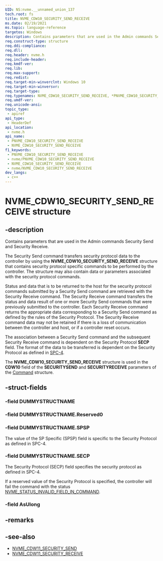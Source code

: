```yaml
---
UID: NS:nvme.__unnamed_union_137
tech.root: fs 
title: NVME_CDW10_SECURITY_SEND_RECEIVE
ms.date: 02/19/2021 
ms.topic: language-reference
targetos: Windows
description: Contains parameters that are used in the Admin commands Security Send and Security Receive.
req.construct-type: structure
req.ddi-compliance: 
req.dll: 
req.header: nvme.h
req.include-header: 
req.kmdf-ver: 
req.lib: 
req.max-support: 
req.redist: 
req.target-min-winverclnt: Windows 10 
req.target-min-winversvr: 
req.target-type: 
req.typenames: NVME_CDW10_SECURITY_SEND_RECEIVE, *PNVME_CDW10_SECURITY_SEND_RECEIVE
req.umdf-ver: 
req.unicode-ansi: 
topic_type:
 - apiref
api_type:
 - HeaderDef
api_location:
 - nvme.h
api_name:
 - PNVME_CDW10_SECURITY_SEND_RECEIVE
 - NVME_CDW10_SECURITY_SEND_RECEIVE
f1_keywords:
 - PNVME_CDW10_SECURITY_SEND_RECEIVE
 - nvme/PNVME_CDW10_SECURITY_SEND_RECEIVE
 - NVME_CDW10_SECURITY_SEND_RECEIVE
 - nvme/NVME_CDW10_SECURITY_SEND_RECEIVE
dev_langs:
 - c++
---
```


# NVME_CDW10_SECURITY_SEND_RECEIVE structure

## -description

Contains parameters that are used in the Admin commands Security Send and Security Receive.

The Security Send command transfers security protocol data to the controller by using the **NVME_CDW10_SECURITY_SEND_RECEIVE** structure that contains security protocol specific commands to be performed by the controller. The structure may also contain data or parameters associated with the security protocol commands.

Status and data that is to be returned to the host for the security protocol commands submitted by a Security Send command are retrieved with the Security Receive command. The Security Receive command transfers the status and data result of one or more Security Send commands that were previously submitted to the controller. Each Security Receive command returns the appropriate data corresponding to a Security Send command as defined by the rules of the Security Protocol. The Security Receive command data may not be retained if there is a loss of communication between the controller and host, or if a controller reset occurs.

The association between a Security Send command and the subsequent Security Receive command is dependent on the Security Protocol **SECP** field. The format of the data to be transferred is dependent on the Security Protocol as defined in [SPC-4](https://nvmexpress.org/wp-content/uploads/NVM_Express_-_SCSI_Translation_Reference-1_5_20150624_Gold.pdf).

The **NVME_CDW10_SECURITY_SEND_RECEIVE** structure is used in the **CDW10** field of the **SECURITYSEND** and **SECURITYRECEIVE** parameters of the [Command](ns-nvme-nvme_command.md) structure.

## -struct-fields

### -field DUMMYSTRUCTNAME

### -field DUMMYSTRUCTNAME.Reserved0

### -field DUMMYSTRUCTNAME.SPSP

The value of the SP Specific (SPSP) field is specific to the Security Protocol as defined in SPC-4.

### -field DUMMYSTRUCTNAME.SECP

The Security Protocol (SECP) field specifies the security protocol as defined in SPC-4. 

If a reserved value of the Security Protocol is specified, the controller will fail the command with the status [NVME_STATUS_INVALID_FIELD_IN_COMMAND](ne-nvme-nvme_status_generic_command_codes.md).

### -field AsUlong

## -remarks

## -see-also

- [NVME_CDW11_SECURITY_SEND](ns-nvme-nvme_cdw11_security_send.md)
- [NVME_CDW11_SECURITY_RECEIVE](ns-nvme-nvme_cdw11_security_receive.md)
